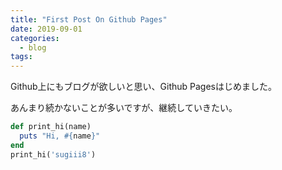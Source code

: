 ```yaml
---
title: "First Post On Github Pages"
date: 2019-09-01
categories:
  - blog
tags:
---
```


Github上にもブログが欲しいと思い、Github Pagesはじめました。

あんまり続かないことが多いですが、継続していきたい。

```ruby
def print_hi(name)
  puts "Hi, #{name}"
end
print_hi('sugiii8')
```
